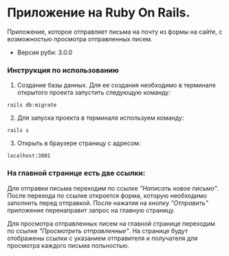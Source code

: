 # Приложение на Ruby On Rails.

Приложение, которое отправляет письма на почту из формы на сайте, с возможностью просмотра отправленных писем.

* Версия руби: 3.0.0

### Инструкция по использованию

1) Создание базы данных. Для ее создания необходимо в терминале открытого проекта запустить следующую команду:
```shell
rails db:migrate
```
2) Для запуска проекта в терминале используем команду:
```shell
rails s
```

3) Открыть в браузере страницу с адресом:
```shell
localhost:3001
```

### На главной странице есть две ссылки: 

Для отправки письма переходим по ссылке  _"Написать новое письмо"_. После перехода по ссылке откроется форма, которую необходимо заполнить перед отправкой. После нажатия на кнопку _"Отправить"_ приложение перенаправит запрос на главную страницу.

Для просмотра отправленных писем на главной странице переходим по ссылке _"Просмотреть отправленные"_. На странице будут отображены ссылки с указанием отправителя и получателя для просмотра каждого письма польностью.